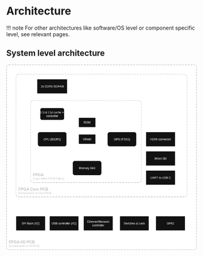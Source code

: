 # Architecture

!!! note
    For other architectures like software/OS level or component specific level, see relevant pages.

## System level architecture

![FPGC_arch](../images/FPGC_arch.png)
